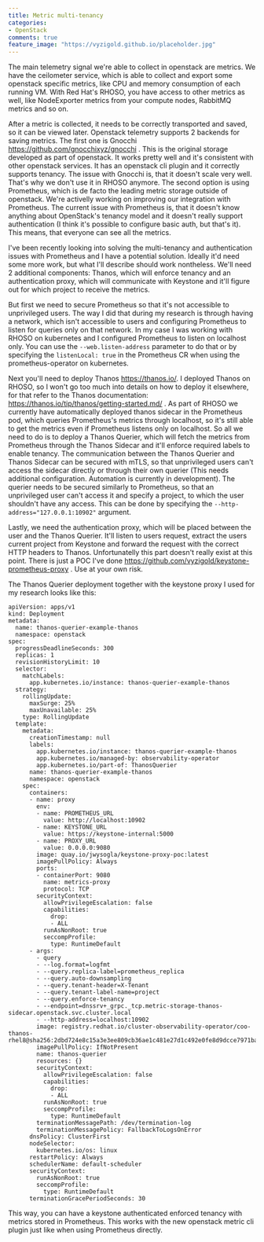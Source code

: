 ```yaml
---
title: Metric multi-tenancy
categories:
- OpenStack
comments: true
feature_image: "https://vyzigold.github.io/placeholder.jpg"
---
```

The main telemetry signal we're able to collect in openstack are metrics. We have the ceilometer service, which is able to collect and export some openstack specific metrics, like CPU and memory consumption of each running VM. With Red Hat's RHOSO, you have access to other metrics as well, like NodeExporter metrics from your compute nodes, RabbitMQ metrics and so on.

After a metric is collected, it needs to be correctly transported and saved, so it can be viewed later. Openstack telemetry supports 2 backends for saving metrics. The first one is Gnocchi https://github.com/gnocchixyz/gnocchi . This is the original storage developed as part of openstack. It works pretty well and it's consistent with other openstack services. It has an openstack cli plugin and it correctly supports tenancy. The issue with Gnocchi is, that it doesn't scale very well. That's why we don't use it in RHOSO anymore. The second option is using Prometheus, which is de facto the leading metric storage outside of openstack. We're activelly working on improving our integration with Prometheus. The current issue with Prometheus is, that it doesn't know anything about OpenStack's tenancy model and it doesn't really support authentication (I think it's possible to configure basic auth, but that's it). This means, that everyone can see all the metrics.

I've been recently looking into solving the multi-tenancy and authentication issues with Prometheus and I have a potential solution. Ideally it'd need some more work, but what I'll describe should work nontheless. We'll need 2 additional components: Thanos, which will enforce tenancy and an authentication proxy, which will communicate with Keystone and it'll figure out for which project to receive the metrics.

But first we need to secure Prometheus so that it's not accessible to unprivileged users. The way I did that during my research is through having a network, which isn't accessible to users and configuring Prometheus to listen for queries only on that network. In my case I was working with RHOSO on kubernetes and I configured Prometheus to listen on localhost only. You can use the `--web.listen-address` parameter to do that or by specifying the `listenLocal: true` in the Prometheus CR when using the prometheus-operator on kubernetes.

Next you'll need to deploy Thanos https://thanos.io/. I deployed Thanos on RHOSO, so I won't go too much into details on how to deploy it elsewhere, for that refer to the Thanos documentation: https://thanos.io/tip/thanos/getting-started.md/ . As part of RHOSO we currently have automatically deployed thanos sidecar in the Prometheus pod, which queries Prometheus's metrics through localhost, so it's still able to get the metrics even if Prometheus listens only on localhost. So all we need to do is to deploy a Thanos Querier, which will fetch the metrics from Prometheus through the Thanos Sidecar and it'll enforce required labels to enable tenancy. The communication between the Thanos Querier and Thanos Sidecar can be secured with mTLS, so that unprivileged users can't access the sidecar directly or through their own querier (This needs additional configuration. Automation is currently in development). The querier needs to be secured similarly to Prometheus, so that an unprivileged user can't access it and specify a project, to which the user shouldn't have any access. This can be done by specifying the `--http-address="127.0.0.1:10902"` argument.


Lastly, we need the authentication proxy, which will be placed between the user and the Thanos Querier. It'll listen to users request, extract the users current project from Keystone and forward the request with the correct HTTP headers to Thanos. Unfortunatelly this part doesn't really exist at this point. There is just a POC I've done https://github.com/vyzigold/keystone-prometheus-proxy . Use at your own risk.

The Thanos Querier deployment together with the keystone proxy I used for my research looks like this:
```
apiVersion: apps/v1
kind: Deployment
metadata:
  name: thanos-querier-example-thanos
  namespace: openstack
spec:
  progressDeadlineSeconds: 300
  replicas: 1
  revisionHistoryLimit: 10
  selector:
    matchLabels:
      app.kubernetes.io/instance: thanos-querier-example-thanos
  strategy:
    rollingUpdate:
      maxSurge: 25%
      maxUnavailable: 25%
    type: RollingUpdate
  template:
    metadata:
      creationTimestamp: null
      labels:
        app.kubernetes.io/instance: thanos-querier-example-thanos
        app.kubernetes.io/managed-by: observability-operator
        app.kubernetes.io/part-of: ThanosQuerier
      name: thanos-querier-example-thanos
      namespace: openstack
    spec:
      containers:
      - name: proxy
        env:
        - name: PROMETHEUS_URL
          value: http://localhost:10902
        - name: KEYSTONE_URL
          value: https://keystone-internal:5000
        - name: PROXY_URL
          value: 0.0.0.0:9080
        image: quay.io/jwysogla/keystone-proxy-poc:latest
        imagePullPolicy: Always
        ports:
        - containerPort: 9080
          name: metrics-proxy
          protocol: TCP
        securityContext:
          allowPrivilegeEscalation: false
          capabilities:
            drop:
            - ALL
          runAsNonRoot: true
          seccompProfile:
            type: RuntimeDefault
      - args:
        - query
        - --log.format=logfmt
        - --query.replica-label=prometheus_replica
        - --query.auto-downsampling
        - --query.tenant-header=X-Tenant
        - --query.tenant-label-name=project
        - --query.enforce-tenancy
        - --endpoint=dnssrv+_grpc._tcp.metric-storage-thanos-sidecar.openstack.svc.cluster.local
        - --http-address=localhost:10902
        image: registry.redhat.io/cluster-observability-operator/coo-thanos-rhel8@sha256:2dbd724e8c15a3e3ee809cb36ae1c481e27d1c492e0fe8d9dcce7971ba46a62f
        imagePullPolicy: IfNotPresent
        name: thanos-querier
        resources: {}
        securityContext:
          allowPrivilegeEscalation: false
          capabilities:
            drop:
            - ALL
          runAsNonRoot: true
          seccompProfile:
            type: RuntimeDefault
        terminationMessagePath: /dev/termination-log
        terminationMessagePolicy: FallbackToLogsOnError
      dnsPolicy: ClusterFirst
      nodeSelector:
        kubernetes.io/os: linux
      restartPolicy: Always
      schedulerName: default-scheduler
      securityContext:
        runAsNonRoot: true
        seccompProfile:
          type: RuntimeDefault
      terminationGracePeriodSeconds: 30
```

This way, you can have a keystone authenticated enforced tenancy with metrics stored in Prometheus. This works with the new openstack metric cli plugin just like when using Prometheus directly.
